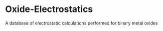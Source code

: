 Oxide-Electrostatics
====================

A database of electrostatic calculations performed for binary metal oxides
